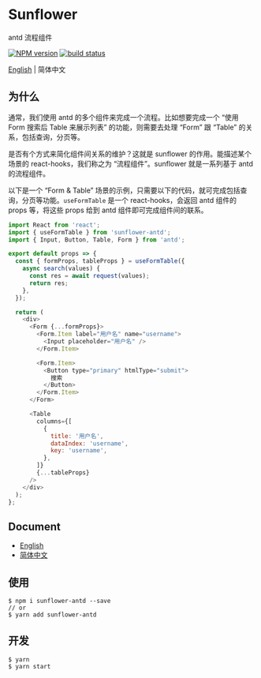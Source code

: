 # Sunflower

antd 流程组件

[![NPM version][npm-image]][npm-url]
[![build status][circleci-image]][circleci-url]

[circleci-image]: https://img.shields.io/circleci/build/github/ant-design/sunflower/master.svg?style=flat-square
[circleci-url]: https://circleci.com/gh/ant-design/sunflower/tree/master
[npm-image]: https://img.shields.io/npm/v/sunflower-antd.svg?style=flat
[npm-url]: https://www.npmjs.com/package/sunflower-antd

[English](./README.md) | 简体中文

## 为什么

通常，我们使用 antd 的多个组件来完成一个流程。比如想要完成一个 “使用 Form 搜索后 Table 来展示列表” 的功能，则需要去处理 “Form” 跟 “Table” 的关系，包括查询，分页等。

是否有个方式来简化组件间关系的维护？这就是 sunflower 的作用。能描述某个场景的 react-hooks，我们称之为 “流程组件”。sunflower 就是一系列基于 antd 的流程组件。

以下是一个 “Form & Table” 场景的示例，只需要以下的代码，就可完成包括查询，分页等功能。`useFormTable` 是一个 react-hooks，会返回 antd 组件的 props 等，将这些 props 给到 antd 组件即可完成组件间的联系。

```js
import React from 'react';
import { useFormTable } from 'sunflower-antd';
import { Input, Button, Table, Form } from 'antd';

export default props => {
  const { formProps, tableProps } = useFormTable({
    async search(values) {
      const res = await request(values);
      return res;
    },
  });

  return (
    <div>
      <Form {...formProps}>
        <Form.Item label="用户名" name="username">
          <Input placeholder="用户名" />
        </Form.Item>

        <Form.Item>
          <Button type="primary" htmlType="submit">
            搜索
          </Button>
        </Form.Item>
      </Form>

      <Table
        columns={[
          {
            title: '用户名',
            dataIndex: 'username',
            key: 'username',
          },
        ]}
        {...tableProps}
      />
    </div>
  );
};
```

## Document

- [English](https://ant-design.github.io/sunflower)
- [简体中文](https://ant-design.github.io/sunflower/zh-CN)

## 使用

```
$ npm i sunflower-antd --save
// or
$ yarn add sunflower-antd
```

## 开发

```
$ yarn
$ yarn start
```
